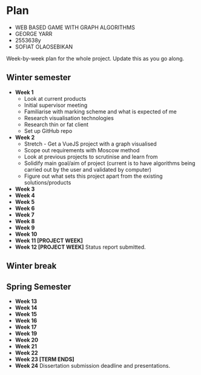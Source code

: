 # Plan

* WEB BASED GAME WITH GRAPH ALGORITHMS
* GEORGE YARR
* 2553638y
* SOFIAT OLAOSEBIKAN

Week-by-week plan for the whole project. Update this as you go along.

## Winter semester

* **Week 1**
  * Look at current products
  * Initial supervisor meeting
  * Familiarise with marking scheme and what is expected of me
  * Research visualisation technologies
  * Research thin or fat client
  * Set up GitHub repo
* **Week 2**
  * Stretch - Get a VueJS project with a graph visualised
  * Scope out requirements with Moscow method
  * Look at previous projects to scrutinise and learn from
  * Solidify main goal/aim of project (current is to have algorithms being carried out by the user and validated by computer)
  * Figure out what sets this project apart from the existing solutions/products
* **Week 3**
* **Week 4**
* **Week 5**
* **Week 6**
* **Week 7**
* **Week 8**
* **Week 9**
* **Week 10**
* **Week 11 [PROJECT WEEK]**
* **Week 12 [PROJECT WEEK]** Status report submitted.

## Winter break

## Spring Semester

* **Week 13**
* **Week 14**
* **Week 15**
* **Week 16**
* **Week 17**
* **Week 19**
* **Week 20**
* **Week 21**
* **Week 22**
* **Week 23 [TERM ENDS]**
* **Week 24** Dissertation submission deadline and presentations.
